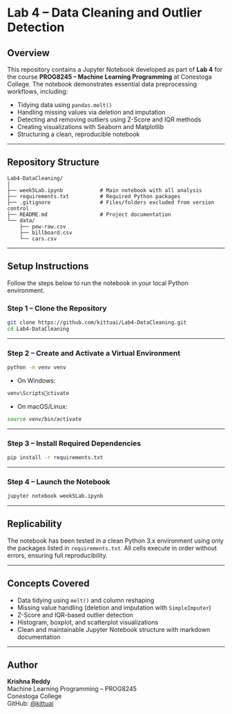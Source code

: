 
# Lab 4 – Data Cleaning and Outlier Detection

## Overview

This repository contains a Jupyter Notebook developed as part of **Lab 4** for the course **PROG8245 – Machine Learning Programming** at Conestoga College. The notebook demonstrates essential data preprocessing workflows, including:

- Tidying data using `pandas.melt()`
- Handling missing values via deletion and imputation
- Detecting and removing outliers using Z-Score and IQR methods
- Creating visualizations with Seaborn and Matplotlib
- Structuring a clean, reproducible notebook

---

## Repository Structure

```
Lab4-DataCleaning/
│
├── week5Lab.ipynb            # Main notebook with all analysis
├── requirements.txt          # Required Python packages
├── .gitignore                # Files/folders excluded from version control
├── README.md                 # Project documentation
└── data/
    ├── pew-raw.csv
    ├── billboard.csv
    └── cars.csv
```

---

## Setup Instructions

Follow the steps below to run the notebook in your local Python environment.

### Step 1 – Clone the Repository

```bash
git clone https://github.com/kittuai/Lab4-DataCleaning.git
cd Lab4-DataCleaning
```

---

### Step 2 – Create and Activate a Virtual Environment

```bash
python -m venv venv
```

- On Windows:

```bash
venv\Scriptsctivate
```

- On macOS/Linux:

```bash
source venv/bin/activate
```

---

### Step 3 – Install Required Dependencies

```bash
pip install -r requirements.txt
```

---

### Step 4 – Launch the Notebook

```bash
jupyter notebook week5Lab.ipynb
```

---

## Replicability

The notebook has been tested in a clean Python 3.x environment using only the packages listed in `requirements.txt`. All cells execute in order without errors, ensuring full reproducibility.

---

## Concepts Covered

- Data tidying using `melt()` and column reshaping
- Missing value handling (deletion and imputation with `SimpleImputer`)
- Z-Score and IQR-based outlier detection
- Histogram, boxplot, and scatterplot visualizations
- Clean and maintainable Jupyter Notebook structure with markdown documentation

---

## Author

**Krishna Reddy**  
Machine Learning Programming – PROG8245  
Conestoga College  
GitHub: [@kittuai](https://github.com/kittuai)

